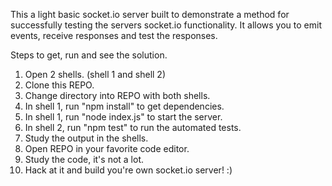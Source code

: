 This a light basic socket.io server built to demonstrate a method for successfully testing the servers socket.io functionality. It allows you to emit events, receive responses and test the responses.

Steps to get, run and see the solution.

1. Open 2 shells. (shell 1 and shell 2)
2. Clone this REPO.
3. Change directory into REPO with both shells.
4. In shell 1, run "npm install" to get dependencies.
5. In shell 1, run "node index.js" to start the server.
6. In shell 2, run "npm test" to run the automated tests.
7. Study the output in the shells.
8. Open REPO in your favorite code editor.
9. Study the code, it's not a lot.
10. Hack at it and build you're own socket.io server! :)
